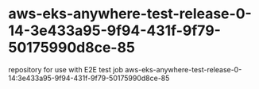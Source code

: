 # aws-eks-anywhere-test-release-0-14-3e433a95-9f94-431f-9f79-50175990d8ce-85
repository for use with E2E test job aws-eks-anywhere-test-release-0-14:3e433a95-9f94-431f-9f79-50175990d8ce-85
